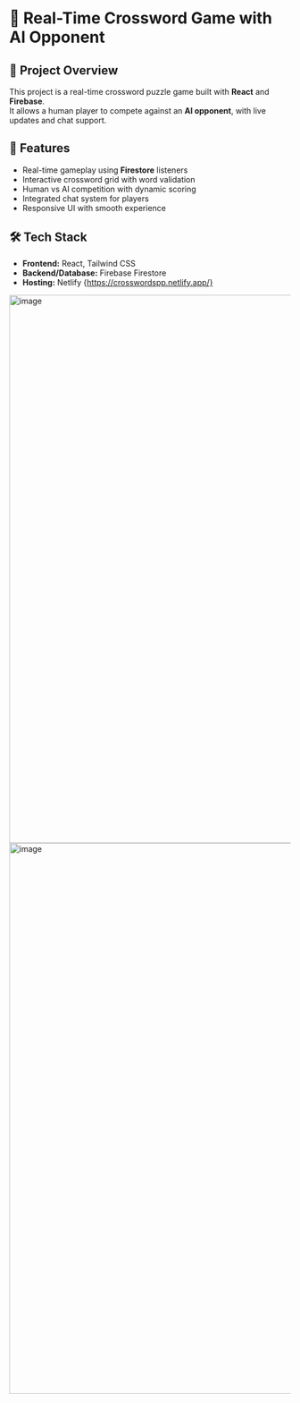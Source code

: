 # 🚀 Real-Time Crossword Game with AI Opponent

## 📌 Project Overview
This project is a real-time crossword puzzle game built with **React** and **Firebase**.  
It allows a human player to compete against an **AI opponent**, with live updates and chat support.

## 🎯 Features
- Real-time gameplay using **Firestore** listeners  
- Interactive crossword grid with word validation  
- Human vs AI competition with dynamic scoring  
- Integrated chat system for players  
- Responsive UI with smooth experience  

## 🛠️ Tech Stack
- **Frontend:** React, Tailwind CSS  
- **Backend/Database:** Firebase Firestore  
- **Hosting:** Netlify {https://crosswordspp.netlify.app/} 


<img width="1508" height="980" alt="image" src="https://github.com/user-attachments/assets/6889c67b-765c-4c29-9612-530d2fa7e74b" />

<img width="1469" height="985" alt="image" src="https://github.com/user-attachments/assets/06b0bcf2-d9a4-4de4-98de-e8b388bef199" />

